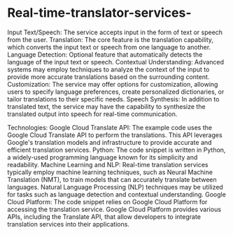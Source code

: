 # Real-time-translator-services-
Input Text/Speech:
The service accepts input in the form of text or speech from the user.
Translation:
The core feature is the translation capability, which converts the input text or speech from one language to another.
Language Detection:
Optional feature that automatically detects the language of the input text or speech.
Contextual Understanding: 
Advanced systems may employ techniques to analyze the context of the input to provide more accurate translations based on the surrounding content.
Customization: 
The service may offer options for customization, allowing users to specify language preferences, create personalized dictionaries, or tailor translations to their specific needs.
Speech Synthesis: 
In addition to translated text, the service may have the capability to synthesize the translated output into speech for real-time communication.

Technologies:
Google Cloud Translate API:
The example code uses the Google Cloud Translate API to perform the translations. This API leverages Google's translation models and infrastructure to provide accurate and efficient translation services.
Python: 
The code snippet is written in Python, a widely-used programming language known for its simplicity and readability.
Machine Learning and NLP: Real-time translation services typically employ machine learning techniques, such as Neural Machine Translation (NMT), to train models that can accurately translate between languages. Natural Language Processing (NLP) techniques may be utilized for tasks such as language detection and contextual understanding.
Google Cloud Platform: 
The code snippet relies on Google Cloud Platform for accessing the translation service. Google Cloud Platform provides various APIs, including the Translate API, that allow developers to integrate translation services into their applications.
